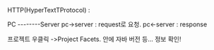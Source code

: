 HTTP(HyperTextTProtocol) : 

PC --------Server
pc→server : request로 요청.
pc←server : response

프로젝트 우클릭 ->Project Facets. 안에 자바 버전 등... 정보 확인!


